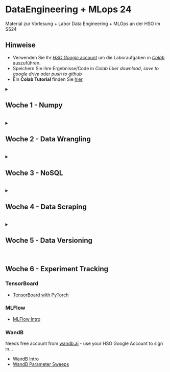 # DataEngineering + MLops 24
Material zur Vorlesung + Labor Data Engineering + MLOps an der HSO im SS24

## Hinweise
* Verwenden Sie Ihr [*HSO Google* account](https://hilfe.cit.hs-offenburg.de/confluence/citpublic/google-workspace-hilfeseiten) um die Laboraufgaben in [*Colab*](https://colab.research.google.com) auszuführen.
* Speichern Sie ihre Ergebnisse/Code in *Colab* über *download*, *save to google drive* oder *push to github*
* Ein **Colab Tutorial** finden Sie [hier](https://colab.research.google.com/)



<details>
<summary> <H2> Woche 1 - Numpy </H2><BR></summary>

### Vorlesung
* [Introduction to HDF5](https://colab.research.google.com/github/keuperj/DataEngineering24/blob/main/week_1/lab_02_HDF5_intro.ipynb)

### Labor
* [Recall NumPy Indexing and Slicing](https://colab.research.google.com/github/keuperj/DataEngineering24/blob/main/week_1/lab_01_NumPy.ipynb) -> [Lösung](https://colab.research.google.com/github/keuperj/DataEngineering24/blob/main/week_1/lab_01_NumPy_solution.ipynb)

### Aufgaben
* [Assignment 01: NumPy](https://colab.research.google.com/github/keuperj/DataEngineering24/blob/main/week_1/assignment_01_numpy.ipynb) --> [Lösung](https://colab.research.google.com/github/keuperj/DataEngineering24/blob/main/week_1/assignment_01_numpy_solution.ipynb)

### Optional (für alle die meinen sich zu langweilen...)
* [NumPy EinSum Notation](https://ajcr.net/Basic-guide-to-einsum/)

</details>
<details>
<summary> <H2> Woche 2 - Data Wrangling </H2><BR></summary>


### Vorlesung
* [Data Wrangling](https://colab.research.google.com/github/keuperj/DataEngineering24/blob/main/week_2/Lecture_01_Data_Wrangling.ipynb)
* [Lambda Operators](https://colab.research.google.com/github/keuperj/DataEngineering24/blob/main/week_2/Lecture_02_Lambda_Operators.ipynb)
* [GroupBy](https://colab.research.google.com/github/keuperj/DataEngineering24/blob/main/week_2/Lecture_03_GroupBy.ipynb)

### Labor
* [Pandas Dataframes ](https://colab.research.google.com/github/keuperj/DataEngineering24/blob/main/week_2/Lab_01_pandas_DataFrame.ipynb)
* [Pandas IO](https://colab.research.google.com/github/keuperj/DataEngineering24/blob/main/week_2/Lab_02_pandas_IO.ipynb)
* [Pandas Missing Data](https://colab.research.google.com/github/keuperj/DataEngineering24/blob/main/week_2/Lab_03_pandas_MissingData.ipynb)
* [Pandas Merge](https://colab.research.google.com/github/keuperj/DataEngineering24/blob/main/week_2/Lab_04_pandas_MergeandJoin.ipynb)
* [Pandas Reshape](https://colab.research.google.com/github/keuperj/DataEngineering24/blob/main/week_2/Lab_05_pandas_reshape.ipynb)
* [Pandas GroupBy](https://colab.research.google.com/github/keuperj/DataEngineering24/blob/main/week_2/Lab_06_pandas_Group_by.ipynb)

### Aufgaben
* [Assignment 01:](https://colab.research.google.com/github/keuperj/DataEngineering24/blob/main/week_2/Assignment_1.ipynb) --> [Lösung](https://colab.research.google.com/github/keuperj/DataEngineering24/blob/main/week_2/solution_1.ipynb) 
* [Assignment 02:](https://colab.research.google.com/github/keuperj/DataEngineering24/blob/main/week_2/Assignment_2.ipynb)--> [Lösung](https://colab.research.google.com/github/keuperj/DataEngineering24/blob/main/week_2/solution_2a.ipynb) 

</details>
<details>
<summary> <H2> Woche 3 - NoSQL </H2><BR></summary>

### Vorlesung
* [MongoDB Intro](https://colab.research.google.com/github/keuperj/DataEngineering24/blob/main/week_3/NoSQL_Mongo.ipynb)

### Links
* [PyMongo tutorial](https://pymongo.readthedocs.io/en/stable/tutorial.html)

### Assignment
* [MongoDB](https://colab.research.google.com/github/keuperj/DataEngineering24/blob/main/week_3/mongodb.ipynb) -> [solution](https://colab.research.google.com/github/keuperj/DataEngineering24/blob/main/week_3/mongodb_solution.ipynb)

</details>
<details>
<summary> <H2> Woche 4 - Data Scraping </H2><BR></summary>

### Vorlesung
* [Data Collection](https://colab.research.google.com/github/keuperj/DataEngineering24/blob/main/week_4/Data_Collection.ipynb)

### Aufgaben
* [Rest API](https://colab.research.google.com/github/keuperj/DataEngineering24/blob/main/week_4/Assingment_REST_API.ipynb)
* [Web Scraping](https://colab.research.google.com/github/keuperj/DataEngineering24/blob/main/week_4/Assingment_Data_Scraping.ipynb)
* [PDF Scraping](https://colab.research.google.com/github/keuperj/DataEngineering24/blob/main/week_4/Assingment_PDF_Scraping.ipynb)

</details>
<details>
<summary> <H2> Woche 5 - Data Versioning </H2><BR></summary>


### Labor
#### Git
* [Git Trest](https://elearning.hs-offenburg.de/moodle/mod/quiz/view.php?id=334808)
* [Git Kurs](https://elearning.hs-offenburg.de/moodle/course/view.php?id=6765)

### DVC
* [DVC tutorial](https://colab.research.google.com/github/keuperj/DataEngineering24/blob/main/week_5/dvc_tutorial.ipynb)
* [DVC VS-Code Plugin](https://marketplace.visualstudio.com/items?itemName=Iterative.dvc)
### DeepLake
* [DeepLake Tutorial](https://colab.research.google.com/github/keuperj/DataEngineering24/blob/main/week_5/Getting_Started_with_Deep_Lake.ipynb)
</details>

## Woche 6 - Experiment Tracking
### TensorBoard
* [TensorBoard with PyTorch](https://colab.research.google.com/github/keuperj/DataEngineering24/blob/main/week_6/tensorboard_with_pytorch.ipynb)

### MLFlow
* [MLFlow Intro](https://colab.research.google.com/github/keuperj/DataEngineering24/blob/main/week_6/MLFlow_Tutorial.ipynb)

### WandB
Needs free account from [wandb.ai](https://wandb.ai/site) - use your HSO Google Account to sign in... 
* [WandB Intro](https://colab.research.google.com/github/wandb/examples/blob/master/colabs/intro/Intro_to_Weights_%26_Biases.ipynb)
* [WandB Parameter Sweeps](https://colab.research.google.com/github/wandb/examples/blob/master/colabs/pytorch/Organizing_Hyperparameter_Sweeps_in_PyTorch_with_W%26B.ipynb)
